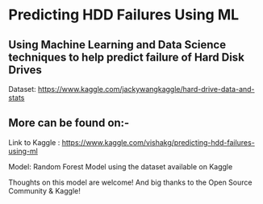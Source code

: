 # Predicting HDD Failures Using ML
## Using Machine Learning and Data Science techniques to help predict failure of Hard Disk Drives

Dataset: https://www.kaggle.com/jackywangkaggle/hard-drive-data-and-stats

## More can be found on:-
 Link to Kaggle : https://www.kaggle.com/vishakg/predicting-hdd-failures-using-ml
 
 
 Model:  Random Forest Model using the dataset available on Kaggle 

Thoughts on this model are welcome! And big thanks to the Open Source Community & Kaggle! 




